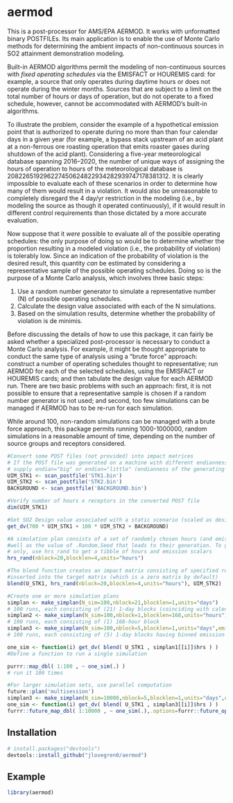 
<!-- README.md is generated from README.Rmd. Please edit that file -->

# aermod

<!-- badges: start -->

<!-- badges: end -->

This is a post-processor for AMS/EPA AERMOD. It works with unformatted
binary POSTFILEs. Its main application is to enable the use of Monte
Carlo methods for determining the ambient impacts of non-continuous
sources in SO2 attainment demonstration modeling.

Built-in AERMOD algorithms permit the modeling of non-continuous sources
with *fixed operating schedules* via the EMISFACT or HOUREMIS card: for
example, a source that only operates during daytime hours or does not
operate during the winter months. Sources that are subject to a limit on
the total number of hours or days of operation, but do not operate to a
fixed schedule, however, cannot be accommodated with AERMOD’s built-in
algorithms.

To illustrate the problem, consider the example of a hypothetical
emission point that is authorized to operate during no more than than
four calendar days in a given year (for example, a bypass stack upstream
of an acid plant at a non-ferrous ore roasting operation that emits
roaster gases during shutdown of the acid plant). Considering a
five-year meteorological database spanning 2016–2020, the number of
unique ways of assigning the hours of operation to hours of the
meteorological database is
208226519296227450624822934282939747178381312. It is clearly impossible
to evaluate each of these scenarios in order to determine how many of
them would result in a violation. It would also be unreasonable to
completely disregard the 4 day/yr restriction in the modeling (i.e., by
modeling the source as though it operated continuously), if it would
result in different control requirements than those dictated by a more
accurate evaluation.

Now suppose that it *were* possible to evaluate all of the possible
operating schedules: the only purpose of doing so would be to determine
whether the proportion resulting in a modeled violation (i.e., the
probability of violation) is tolerably low. Since an indication of the
probability of violation is the desired result, this quantity *can* be
estimated by considering a representative sample of the possible
operating schedules. Doing so is the purpose of a Monte Carlo analysis,
which involves three basic steps:

1.  Use a random number generator to simulate a representative number
    (N) of possible operating schedules.
2.  Calculate the design value associated with each of the N
    simulations.
3.  Based on the simulation results, determine whether the probability
    of violation is de minimis.

Before discussing the details of how to use this package, it can fairly
be asked whether a specialized post-processor is necessary to conduct a
Monte Carlo analysis. For example, it might be thought appropriate to
conduct the same type of analysis using a “brute force” approach:
construct a number of operating schedules thought to representative; run
AERMOD for each of the selected schedules, using the EMISFACT or
HOUREMIS cards; and then tabulate the design value for each AERMOD run.
There are two basic problems with such an approach: first, it is not
possible to ensure that a representative sample is chosen if a random
number generator is not used; and second, too few simulations can be
managed if AERMOD has to be re-run for each simulation.

While around 100, non-random simulations can be managed with a brute
force approach, this package permits running 1000-1000000, random
simulations in a reasonable amount of time, depending on the number of
source groups and receptors considered.

``` r
#Convert some POST files (not provided) into impact matrices
# If the POST file was generated on a machine with different endianness than your own,
# supply endian="big" or endian="little" (endianness of the generating machine)
UIM_STK1 <- scan_postfile('STK1.bin')
UIM_STK2 <- scan_postfile('STK2.bin')
BACKGROUND <- scan_postfile('BACKGROUND.bin')

#Verify number of hours x receptors in the converted POST file
dim(UIM_STK1)

#Get SO2 Design value associated with a static scenario (scaled as desired)
get_dv(700 * UIM_STK1 + 100 * UIM_STK2 + BACKGROUND)

#A simulation plan consists of a set of randomly chosen hours (and emission rates, if desired), as
#well as the value of .Random.Seed that leads to their generation. To generate random hours
# only, use hrs_rand to get a tibble of hours and emission scalars
hrs_rand(nblock=20,blocklen=4,units="hours")

#The blend function creates an impact matrix consisting of specified rows from the source matrix
#inserted into the target matrix (which is a zero matrix by default)
blend(U_STK1, hrs_rand(nblock=20,blocklen=4,units="hours"), UIM_STK2)

#Create one or more simulation plans 
simplan <- make_simplan(N_sim=100,nblock=21,blocklen=1,units="days")
# 100 runs, each consisting of (21) 1-day blocks (coinciding with calendar days)
simplan2 <- make_simplan(N_sim=100,nblock=1,blocklen=168,units="hours")
# 100 runs, each consisting of (1) 168-hour block
simplan3 <- make_simplan(N_sim=100,nblock=5,blocklen=1,units="days",emis_scale=c(750,750,200,200,200))
# 100 runs, each consisting of (5) 1-day blocks having binned emission rates of 750 lb/hr (2 days) and 200 lb/hr (3 days)

one_sim <- function(i) get_dv( blend( U_STK1 , simplan1[[i]]$hrs ) )
#Define a function to run a single simulation

purrr::map_dbl( 1:100 , ~ one_sim(.) )
# run it 100 times

#For larger simulation sets, use parallel computation
future::plan('multisession')
simplan3 <- make_simplan(N_sim=10000,nblock=5,blocklen=1,units="days",emis_scale=c(750,750,200,200,200))
one_sim <- function(i) get_dv( blend( U_STK1 , simplan3[[i]]$hrs ) )
furrr::future_map_dbl( 1:10000 , ~ one_sim(.),.options=furrr::future_options(seed=TRUE) )
```

## Installation

``` r
# install.packages("devtools")
devtools::install_github("jlovegren0/aermod")
```

## Example

``` r
library(aermod)
```
